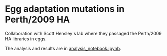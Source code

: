 # Egg adaptation mutations in Perth/2009 HA
Collaboration with Scott Hensley's lab where they passaged the Perth/2009 HA libraries in eggs.

The analysis and results are in [analysis_notebook.ipynb](analysis_notebook.ipynb).
